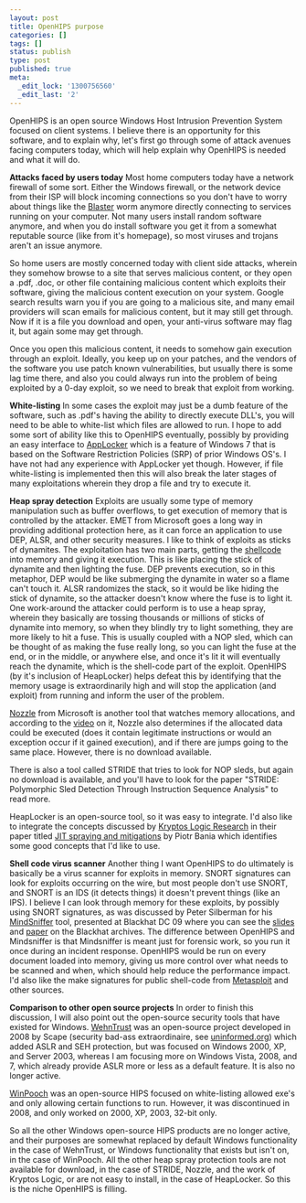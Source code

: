 ```yaml
---
layout: post
title: OpenHIPS purpose
categories: []
tags: []
status: publish
type: post
published: true
meta:
  _edit_lock: '1300756560'
  _edit_last: '2'
---
```

OpenHIPS is an open source Windows Host Intrusion Prevention System focused on client systems.  I believe there is an opportunity for this software, and to explain why, let's first go through some of attack avenues facing computers today, which will help explain why OpenHIPS is needed and what it will do.  

<b>Attacks faced by users today</b>
Most home computers today have a network firewall of some sort.  Either the Windows firewall, or the network device from their ISP will block incoming connections so you don't have to worry about things like the <a href="http://en.wikipedia.org/wiki/Blaster_%28computer_worm%29">Blaster</a> worm anymore directly connecting to services running on your computer.  Not many users install random software anymore, and when you do install software you get it from a somewhat reputable source (like from it's homepage), so most viruses and trojans aren't an issue anymore.

So home users are mostly concerned today with client side attacks, wherein they somehow browse to a site that serves malicious content, or they open a .pdf, .doc, or other file containing malicious content which exploits their software, giving the malicious content execution on your system.  Google search results warn you if you are going to a malicious site, and many email providers will scan emails for malicious content, but it may still get through.  Now if it is a file you download and open, your anti-virus software may flag it, but again some may get through.

Once you open this malicious content, it needs to somehow gain execution through an exploit.  Ideally, you keep up on your patches, and the vendors of the software you use patch known vulnerabilities, but usually there is some lag time there, and also you could always run into the problem of being exploited by a 0-day exploit, so we need to break that exploit from working.

<b>White-listing</b>
In some cases the exploit may just be a dumb feature of the software, such as .pdf's having the ability to directly execute DLL's, you will need to be able to white-list which files are allowed to run.  I hope to add some sort of ability like this to OpenHIPS eventually, possibly by providing an easy interface to <a href="http://technet.microsoft.com/en-us/windows/dd320283">AppLocker</a> which is a feature of Windows 7 that is based on the Software Restriction Policies (SRP) of prior Windows OS's.  I have not had any experience with AppLocker yet though. However, if file white-listing is implemented then this will also break the later stages of many exploitations wherein they drop a file and try to execute it.

<b>Heap spray detection</b>
Exploits are usually some type of memory manipulation such as buffer overflows, to get execution of memory that is controlled by the attacker.  EMET from Microsoft goes a long way in providing additional protection here, as it can force an application to use DEP, ALSR, and other security measures.  I like to think of exploits as sticks of dynamites.  The exploitation has two main parts, getting the <a href="http://en.wikipedia.org/wiki/Shellcode">shellcode</a> into memory and giving it execution.  This is like placing the stick of dynamite and then lighting the fuse.   DEP prevents execution, so in this metaphor, DEP would be like submerging the dynamite in water so a flame can't touch it.  ALSR randomizes the stack, so it would be like hiding the stick of dynamite, so the attacker doesn't know where the fuse is to light it.  One work-around the attacker could perform is to use a heap spray, wherein they basically are tossing thousands or millions of sticks of dynamite into memory, so when they blindly try to light something, they are more likely to hit a fuse.  This is usually coupled with a NOP sled, which can be thought of as making the fuse really long, so you can light the fuse at the end, or in the middle, or anywhere else, and once it's lit it will eventually reach the dynamite, which is the shell-code part of the exploit.  OpenHIPS (by it's inclusion of HeapLocker) helps defeat this by identifying that the memory usage is extraordinarily high and will stop the application (and exploit) from running and inform the user of the problem.

<a href="http://research.microsoft.com/en-us/projects/nozzle/">Nozzle</a> from Microsoft is another tool that watches memory allocations, and according to the <a href="http://channel9.msdn.com/Blogs/Peli/Heap-Spraying-Attack-Detection-with-Nozzle"> video</a> on it, Nozzle also determines if the allocated data could be executed (does it contain legitimate instructions or would an exception occur if it gained execution), and if there are jumps going to the same place.  However, there is no download available.

There is also a tool called STRIDE that tries to look for NOP sleds, but again no download is available, and you'll have to look for the paper "STRIDE: Polymorphic Sled Detection Through Instruction Sequence Analysis" to read more.

HeapLocker is an open-source tool, so it was easy to integrate.  I'd also like to integrate the concepts discussed by <a href="http://www.kryptoslogic.com/">Kryptos Logic Research</a> in their paper titled <a href="http://www.kryptoslogic.com/download/JIT_Mitigations.pdf">JIT spraying and mitigations</a> by Piotr Bania which identifies some good concepts that I'd like to use.

<b>Shell code virus scanner</b>
Another thing I want OpenHIPS to do ultimately is basically be a virus scanner for exploits in memory.  SNORT signatures can look for exploits occurring on the wire, but most people don't use SNORT, and SNORT is an IDS (it detects things) it doesn't prevent things (like an IPS).  I believe I can look through memory for these exploits, by possibly using SNORT signatures, as was discussed by Peter Silberman for his <a href="http://www.mandiant.com/products/research/mandiant_mindsniffer/">MindSniffer</a> tool, presented at Blackhat DC 09 where you can see the <a href="https://www.blackhat.com/presentations/bh-dc-09/Silberman/BlackHat-DC-09-Silberman-Snort-My-Memory-slides.pdf">slides</a> and <a href="https://www.blackhat.com/presentations/bh-dc-09/Silberman/BlackHat-DC-09-Silberman-Snort-My-Memory-Whitepaper.pdf">paper</a> on the Blackhat archives.  The difference between OpenHIPS and Mindsniffer is that Mindsniffer is meant just for forensic work, so you run it once during an incident response.  OpenHIPS would be run on every document loaded into memory, giving us more control over what needs to be scanned and when, which should help reduce the performance impact.  I'd also like the make signatures for public shell-code from <a href="http://www.metasploit.com/">Metasploit</a> and other sources.

<b>Comparison to other open source projects</b>
In order to finish this discussion, I will also point out the open-source security tools that have existed for Windows.  <a href="http://wehntrust.codeplex.com/">WehnTrust</a> was an open-source project developed in 2008 by Scape (security bad-ass extraordinaire, see <a href="http://uninformed.org/">uninformed.org</a>) which added ASLR and SEH protection, but was focused on Windows 2000, XP, and Server 2003, whereas I am focusing more on Windows Vista, 2008, and 7, which already provide ASLR more or less as a default feature. It is also no longer active.

<a href="http://sourceforge.net/projects/winpooch/">WinPooch</a> was an open-source HIPS focused on white-listing allowed exe's and only allowing certain functions to run.  However, it was discontinued in 2008, and only worked on 2000, XP, 2003, 32-bit only.

So all the other Windows open-source HIPS products are no longer active, and their purposes are somewhat replaced by default Windows functionality in the case of WehnTrust, or Windows functionality that exists but isn't on, in the case of WinPooch.  All the other heap spray protection tools are not available for download, in the case of STRIDE, Nozzle, and the work of Kryptos Logic, or are not easy to install, in the case of HeapLocker.  So this is the niche OpenHIPS is filling.
